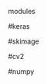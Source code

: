 <!-- import tkinter as tk
from tkinter import filedialog, LabelFrame
from PIL import Image, ImageTk

from keras.models import load_model
from skimage.transform import resize
import numpy as np
import cv2 -->

modules

#keras

#skimage

#cv2

#numpy